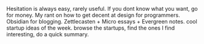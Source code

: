 Hesitation is always easy, rarely useful.
If you dont know what you want, go for money.
My rant on how to get decent at design for programmers.
Obsidian for blogging. Zettlecasten + Micro essays + Evergreen notes.
cool startup ideas of the week. browse the startups, find the ones I find interesting, do a quick summary.